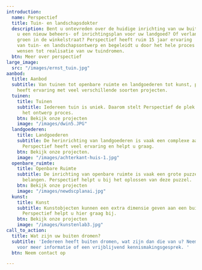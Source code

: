 ```yaml
---
introduction:
  name: Perspectief
  title: Tuin- en landschapsdokter
  description: Bent u ontevreden over de huidige inrichting van uw buitenruimte? Wilt
    u een nieuw beheers- of inrichtingsplan voor uw landgoed? Of verlangt u naar meer
    groen in de winkelstraat? Perspectief heeft ruim 15 jaar ervaring  op het gebied
    van tuin- en landschapsontwerp en begeleidt u door het hele proces van idee en
    wensen tot realisatie van uw tuindromen.
  btn: Meer over perspectief
large_image:
  src: "/images/ernst_tuin.jpg"
aanbod:
  title: Aanbod
  subtitle: Van tuinen tot openbare ruimte en landgoederen tot kunst, perspectief
    heeft ervaring met veel verschillende soorten projecten.
  tuinen:
    title: Tuinen
    subtitle: Iedereen tuin is uniek. Daarom stelt Perspectief de plek centraal tijdens
      het ontwerp proces.
    btn: Bekijk onze projecten
    image: "/images/dwin5.JPG"
  landgoederen:
    title: Landgoederen
    subtitle: De herinrichting van landgoederen is vaak een complexe aangelegenheid.
      Perspectief heeft veel ervaring en helpt u graag.
    btn: Bekijk onze projecten.
    image: "/images/achterkant-huis-1.jpg"
  openbare_ruimte:
    title: Openbare Ruimte
    subtitle: De inrichting van openbare ruimte is vaak een grote puzzel van verschillende
      belangen. Perspectief helpt u bij het oplossen van deze puzzel.
    btn: Bekijk onze projecten
    image: "/images/newdscplanai.jpg"
  kunst:
    title: Kunst
    subtitle: Kunstobjecten kunnen een extra dimensie geven aan een buitenruimte.
      Perspectief helpt u hier graag bij.
    btn: Bekijk onze projecten
    image: "/images/kunstenlab3.jpg"
call_to_action:
  title: Wat zijn uw buiten dromen?
  subtitle: 'Iedereen heeft buiten dromen, wat zijn dan die van u? Neem contact op
    voor meer informatie of een vrijblijvend kennismakingsgesprek. '
  btn: Neem contact op

---
```

